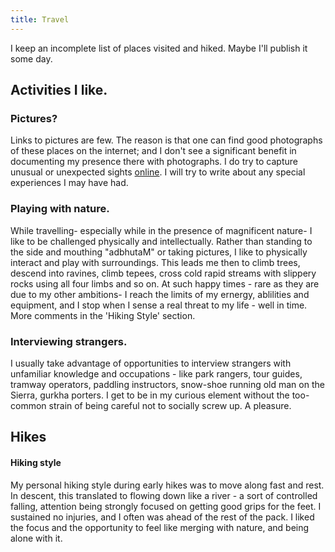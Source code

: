 ```yaml
---
title: Travel
---
```


I keep an incomplete list of places visited and hiked. Maybe I'll publish it some day.

## Activities I like.
### Pictures?

Links to pictures are few. The reason is that one can find good photographs of these places on the internet; and I don't see a significant benefit in documenting my presence there with photographs. I do try to capture unusual or unexpected sights [online](https://plus.google.com/109000762913288837175/posts). I will try to write about any special experiences I may have had.

### Playing with nature.  

While travelling- especially while in the presence of magnificent nature- I like to be challenged physically and intellectually. Rather than standing to the side and mouthing "adbhutaM" or taking pictures, I like to physically interact and play with surroundings. This leads me then to climb trees, descend into ravines, climb tepees, cross cold rapid streams with slippery rocks using all four limbs and so on. At such happy times - rare as they are due to my other ambitions- I reach the limits of my ernergy, ablilities and equipment, and I stop when I sense a real threat to my life - well in time. More comments in the 'Hiking Style' section.

### Interviewing strangers.

I usually take advantage of opportunities to interview strangers with unfamiliar knowledge and occupations - like park rangers, tour guides, tramway operators, paddling instructors, snow-shoe running old man on the Sierra, gurkha porters. I get to be in my curious element without the too-common strain of being careful not to socially screw up. A pleasure.  

## Hikes

#### Hiking style

My personal hiking style during early hikes was to move along fast and rest. In descent, this translated to flowing down like a river - a sort of controlled falling, attention being strongly focused on getting good grips for the feet. I sustained no injuries, and I often was ahead of the rest of the pack. I liked the focus and the opportunity to feel like merging with nature, and being alone with it.  
